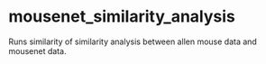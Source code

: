 # mousenet_similarity_analysis
Runs similarity of similarity analysis between allen mouse data and mousenet data.
